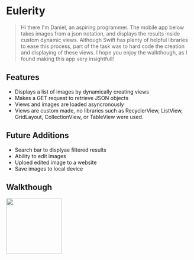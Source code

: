 # Eulerity

> Hi there I'm Daniel, an aspiring programmer. 
> The mobile app below takes images from a json notation,
> and displays the results inside custom dynamic views. 
> Although Swift has plenty of helpful libraries to ease this process,
> part of the task was to hard code the creation and displaying of these views. 
> I hope you enjoy the walkthough, as I found making this app very insightfull!


## Features

- Displays a list of images by dynamically creating views
- Makes a GET request to retrieve JSON objects
- Views and images are loaded asyncronously
- Views are custom made, no libraries such as RecyclerView, ListView, GridLayout, CollectionView, or TableView were used. 

## Future Additions
- Search bar to displyae filtered results
- Ability to edit images
- Uploed edited image to a website
- Save images to local device

## Walkthough
<img src="https://github.com/djc-swe/Eulerity/blob/main/SampleWalkthrough.gif" width="150"/>
